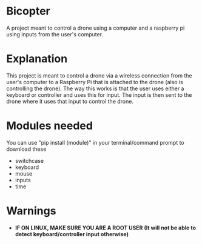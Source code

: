 # Bicopter
A project meant to control a drone using a computer and a raspberry pi using inputs from the user's computer. 

# Explanation
This project is meant to control a drone via a wireless connection from the user's computer to a Raspberry Pi that is attached to the drone (also is controlling the drone). The way this works is that the user uses either a keyboard or controller and uses this for input. The input is then sent to the drone where it uses that input to control the drone. 

# Modules needed 
You can use "pip install (module)" in your terminal/command prompt to download these 

* switchcase
* keyboard
* mouse
* inputs
* time 

# Warnings 
* **IF ON LINUX, MAKE SURE YOU ARE A ROOT USER (It will not be able to detect keyboard/controller input otherwise)**
